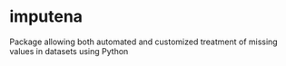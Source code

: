 # imputena

Package allowing both automated and customized treatment of missing values in datasets using Python